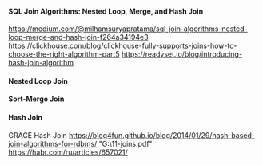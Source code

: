 #### SQL Join Algorithms: Nested Loop, Merge, and Hash Join
https://medium.com/@milhamsuryapratama/sql-join-algorithms-nested-loop-merge-and-hash-join-f264a34194e3
https://clickhouse.com/blog/clickhouse-fully-supports-joins-how-to-choose-the-right-algorithm-part5
https://readyset.io/blog/introducing-hash-join-algorithm

#### Nested Loop Join

#### Sort-Merge Join

#### Hash Join
GRACE Hash Join
https://blog4fun.github.io/blog/2014/01/29/hash-based-join-algorithms-for-rdbms/
"G:\11-joins.pdf"
https://habr.com/ru/articles/657021/